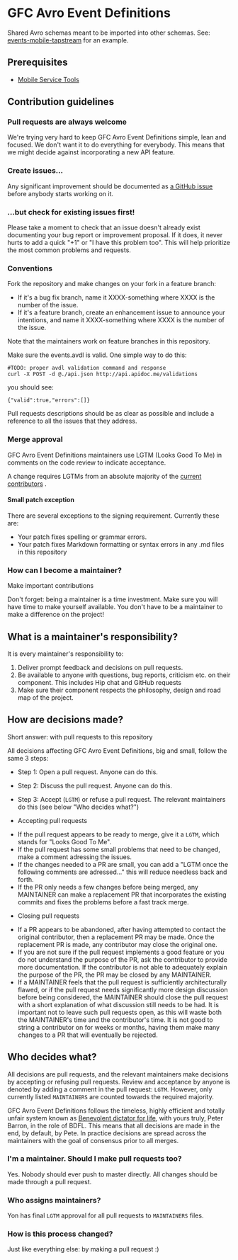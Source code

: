 # GFC Avro Event Definitions

Shared Avro schemas meant to be imported into other schemas. See: [events-mobile-tapstream](https://github.com/gilt/events-mobile-tapstream) for an example.

## Prerequisites

  - [Mobile Service Tools](https://github.com/gilt/mobile-service-tools)

## Contribution guidelines

### Pull requests are always welcome

We're trying very hard to keep GFC Avro Event Definitions simple, lean and
focused. We don't want it to do everything for everybody. This means that we
might decide against incorporating a new API feature.

### Create issues...

Any significant improvement should be documented as [a GitHub
issue](https://github.com/gilt/events-gfc-avro/issues) before anybody starts
working on it.

### ...but check for existing issues first!

Please take a moment to check that an issue doesn't already exist documenting
your bug report or improvement proposal. If it does, it never hurts to add a
quick "+1" or "I have this problem too". This will help prioritize the most
common problems and requests.

### Conventions

Fork the repository and make changes on your fork in a feature branch:

- If it's a bug fix branch, name it XXXX-something where XXXX is the number
  of the issue.
- If it's a feature branch, create an enhancement issue to announce your
  intentions, and name it XXXX-something where XXXX is the number of the
  issue.

Note that the maintainers work on feature branches in this repository.

Make sure the events.avdl is valid. One simple way to do this:

    #TODO: proper avdl validation command and response
    curl -X POST -d @./api.json http://api.apidoc.me/validations

you should see:

    {"valid":true,"errors":[]}

Pull requests descriptions should be as clear as possible and include a
reference to all the issues that they address.

### Merge approval

GFC Avro Event Definitions maintainers use LGTM (Looks Good To Me) in
comments on the code review to indicate acceptance.

A change requires LGTMs from an absolute majority of the [current
contributors](https://github.com/gilt/events-gfc-avro/blob/master/MAINTAINERS)
.

#### Small patch exception

There are several exceptions to the signing requirement. Currently these are:

* Your patch fixes spelling or grammar errors.
* Your patch fixes Markdown formatting or syntax errors in any .md files in
  this repository

### How can I become a maintainer?

Make important contributions

Don't forget: being a maintainer is a time investment. Make sure you will
have time to make yourself available. You don't have to be a maintainer to
make a difference on the project!

## What is a maintainer's responsibility?

It is every maintainer's responsibility to:

1. Deliver prompt feedback and decisions on pull requests.
2. Be available to anyone with questions, bug reports, criticism etc. on
   their component. This includes Hip chat and GitHub requests
3. Make sure their component respects the philosophy, design and
   road map of the project.

## How are decisions made?

Short answer: with pull requests to this repository

All decisions affecting GFC Avro Event Definitions, big and small,
follow the same 3 steps:

* Step 1: Open a pull request. Anyone can do this.

* Step 2: Discuss the pull request. Anyone can do this.

* Step 3: Accept (`LGTM`) or refuse a pull request. The relevant maintainers
  do this (see below "Who decides what?")
 + Accepting pull requests
  - If the pull request appears to be ready to merge, give it a `LGTM`, which
    stands for "Looks Good To Me".
  - If the pull request has some small problems that need to be changed, make
    a comment adressing the issues.
  - If the changes needed to a PR are small, you can add a "LGTM once the
    following comments are adressed..." this will reduce needless back and
    forth.
  - If the PR only needs a few changes before being merged, any MAINTAINER
    can make a replacement PR that incorporates the existing commits and
    fixes the problems before a fast track merge.
 + Closing pull requests
  - If a PR appears to be abandoned, after having attempted to contact the
    original contributor, then a replacement PR may be made. Once the
    replacement PR is made, any contributor may close the original one.
  - If you are not sure if the pull request implements a good feature or you
    do not understand the purpose of the PR, ask the contributor to provide
    more documentation. If the contributor is not able to adequately explain
    the purpose of the PR, the PR may be closed by any MAINTAINER.
  - If a MAINTAINER feels that the pull request is sufficiently
    architecturally flawed, or if the pull request needs significantly more
    design discussion before being considered, the MAINTAINER should close
    the pull request with a short explanation of what discussion still needs
    to be had. It is important not to leave such pull requests open, as this
    will waste both the MAINTAINER's time and the contributor's time. It is
    not good to string a contributor on for weeks or months, having them make
    many changes to a PR that will eventually be rejected.

## Who decides what?

All decisions are pull requests, and the relevant maintainers make decisions
by accepting or refusing pull requests. Review and acceptance by anyone is
denoted by adding a comment in the pull request: `LGTM`. However, only
currently listed `MAINTAINERS` are counted towards the required majority.

GFC Avro Event Definitions follows the timeless, highly efficient and totally
unfair system known as [Benevolent dictator for
life](http://en.wikipedia.org/wiki/Benevolent_Dictator_for_Life), with yours
truly, Peter Barron, in the role of BDFL. This means that all decisions are
made in the end, by default, by Pete. In practice decisions are spread across
the maintainers with the goal of consensus prior to all merges.

### I'm a maintainer. Should I make pull requests too?

Yes. Nobody should ever push to master directly. All changes should be made
through a pull request.

### Who assigns maintainers?

Yon has final `LGTM` approval for all pull requests to `MAINTAINERS` files.

### How is this process changed?

Just like everything else: by making a pull request :)
